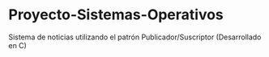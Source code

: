 # Proyecto-Sistemas-Operativos
Sistema de noticias utilizando el patrón  Publicador/Suscriptor (Desarrollado en C)
